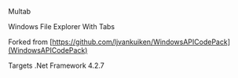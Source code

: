 Multab

Windows File Explorer With Tabs

Forked from [https://github.com/ljvankuiken/WindowsAPICodePack](WindowsAPICodePack)

Targets .Net Framework 4.2.7
